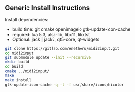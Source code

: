 Generic Install Instructions
-------
Install dependencies:

* build time: git cmake openimageio gtk-update-icon-cache
* required: lua 5.3, alsa-lib, libx11, libxtst
* Optional: jack | jack2, qt5-core, qt-widgets

```bash
git clone https://gitlab.com/enetheru/midi2input.git
cd midi2input
git submodule update --init --recursive
mkdir build
cd build
cmake ../midi2input/
make
make install
gtk-update-icon-cache -q -t -f usr/share/icons/hicolor
```
